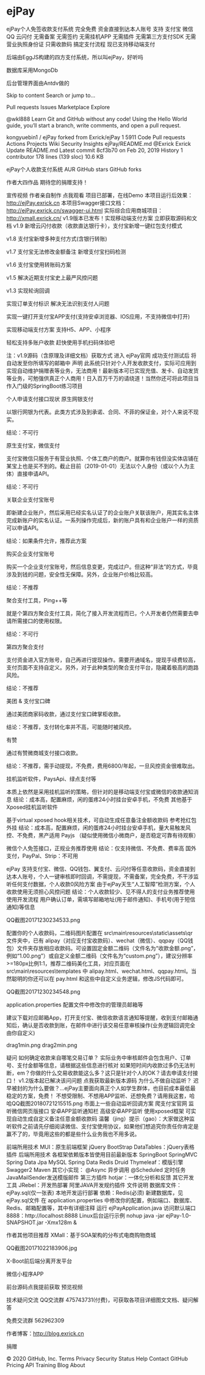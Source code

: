 # ejPay
ejPay个人免签收款支付系统 完全免费 资金直接到达本人账号 支持 支付宝 微信 QQ 云闪付 无需备案 无需签约 无需挂机APP 无需插件 无需第三方支付SDK 无需营业执照身份证 只需收款码 搞定支付流程 现已支持移动端支付

后端由EggJS构建的四方支付系统，所以叫ejPay，好听吗

数据库采用MongoDb

后台管理界面由Antdv做的


Skip to content
Search or jump to…

Pull requests
Issues
Marketplace
Explore
 
@wkl888 
Learn Git and GitHub without any code!
Using the Hello World guide, you’ll start a branch, write comments, and open a pull request.


kongyuebin1
/
ejPay
forked from Exrick/ejPay
1
5911
Code
Pull requests
Actions
Projects
Wiki
Security
Insights
ejPay/README.md
@Exrick
Exrick Update README.md
Latest commit 8cf3b70 on Feb 20, 2019
 History
 1 contributor
178 lines (139 sloc)  10.6 KB
  
ejPay个人收款支付系统
AUR   GitHub stars GitHub forks

作者大四作品 期待您的捐赠支持！

宣传视频
作者亲自制作 点我观看
项目已部署，在线Demo
本项目运行后效果：http://ejPay.exrick.cn
本项目Swagger接口文档：http://ejPay.exrick.cn/swagger-ui.html
实际综合应用商城项目：http://xmall.exrick.cn/
v1.9版本已发布！实现移动端支付方案 立即获取源码和文档
v1.9 新增云闪付收款（收款直达银行卡），支付宝新增一键红包支付模式

v1.8 支付宝新增多种支付方式(含银行转账)

v1.7 支付宝无法修改金额备注 新增支付宝扫码检测

v1.6 支付宝使用转账码方案

v1.5 解决近期支付宝史上最严风控问题

v1.3 实现轮询回调

实现订单支付标识 解决无法识别支付人问题

实现一键打开支付宝APP支付(支持安卓浏览器、IOS应用，不支持微信中打开)

实现移动端支付方案 支持H5、APP、小程序

轻松支持多账户收款 赶快使用手机扫码体验吧



注：v1.9源码（含原理及详细文档）获取方式
进入 ejPay官网 成功支付测试后 将自动发至你所填写的邮箱中
声明
此系统只针对个人开发收款支付，实际可应用到实现自动维护捐赠表等业务，无法商用！最新版本可已实现充值、发卡、自动发货等业务，可勉强供真正个人商用！日入百万千万的请绕道！当然你还可将此项目当作入门级的SpringBoot练习项目

个人申请支付接口现状
原生网银支付

以银行网银为代表。此类方式涉及到承诺、合同、不菲的保证金，对个人来说不现实。

结论：不可行

原生支付宝，微信支付

支付宝微信只服务于有营业执照、个体工商户的商户。就算你有钱但没实体店铺在某宝上也是买不到的。截止目前（2019-01-01）无法以个人身份（或以个人为主体）直接申请API。

结论：不可行

关联企业支付宝账号

即新建企业账户，然后采用已经实名认证了的企业账户关联该账户，用其实名主体完成新账户的实名认证。一系列操作完成后，新的账户具有和企业账户一样的资质可以申请API。

结论：如果条件允许，推荐此方案

购买企业支付宝账号

购买一个企业支付宝账号，然后信息变更，完成过户。但这种“非法”的方式，毕竟涉及到钱的问题，安全性无保障。另外，企业账户价格比较高。

结论：不推荐

聚合支付工具，Ping++等

就是个第四方聚合支付工具，简化了接入开发流程而已，个人开发者仍然需要去申请所需接口的使用权限。

结论：不可行

第四方聚合支付

支付资金进入官方账号，自己再进行提现操作。需要开通域名，提现手续费较高，支付页面不支持自定义。另外，对于此种类型的聚合支付平台，隐藏着极高的跑路风险。

结论：不推荐

美团 & 支付宝口碑

通过美团商家码收款，通过支付宝口碑掌柜收款。

结论：不推荐，支付转化率并不高，可能随时被风控。

有赞

通过有赞微商城支付接口收款。

结论：不推荐，需手动提现，不免费，费用6800/年起，一旦风控资金很难取出。

挂机监听软件，PaysApi、绿点支付等

本质上依然是采用挂机监听的策略，但针对的是移动端支付宝或微信的收款通知消息
结论：成本高，配置麻烦，闲的蛋疼24小时挂台安卓手机，不免费
其他基于Xposed挂机监听软件

基于virtual xposed hook相关技术，可自动生成任意备注金额收款码 参考抢红包外挂
结论：成本高，配置麻烦，闲的蛋疼24小时挂台安卓手机，量大易触发风控、不免费，黑产适用
Payjs （疑似使用微信小微商户，是否稳定可靠有待观察）

微信个人免签接口，正规业务推荐使用
结论：仅支持微信、不免费、费率高
国外支付，PayPal、Strip：不可用

ejPay
支持支付宝、微信、QQ钱包、翼支付、云闪付等任意收款码，资金直接到达本人账号，个人一键审核即时回调，不需提现，不需备案，完全免费，不干涉监听任何支付数据，个人收款0风险方案
由于ejPay天生“人工智障”检测方案，个人收款使用无须担心风控问题
结论：个人收款较少、见不得人的支付业务推荐使用
使用开发流程
用户确认订单，需填写邮箱地址(用于邮件通知)、手机号(用于短信通知)等信息

QQ截图20171230234533.png

配置你的个人收款码，二维码图片配置在 src\main\resources\static\assets\qr 文件夹中，已有 alipay（对应支付宝收款码）、wechat（微信）、qqpay（QQ钱包）文件夹存放相应收款码。可设置固定金额二维码（文件名为“收款金额.png”，例如“1.00.png”）或自定义金额二维码（文件名为“custom.png”），建议分辨率>=180px比例1:1，推荐二维码美化工具，对应页面在 src\main\resources\templates 中 alipay.html、wechat.html、qqpay.html。当然聪明的你还可以在 pay.html 和这些中自定义业务逻辑，修改JS代码即可。

QQ截图20171230234548.png

application.properties 配置文件中修改你的管理员邮箱等

建议下载对应邮箱App，打开支付宝、微信收款语言通知等提醒，收到支付邮箱通知后，确认是否收款到账，在邮件中进行该交易任意审核操作(业务逻辑回调完全由你自定义)

drag1min.png drag2min.png

疑问
如何确定收款来自哪笔交易订单？
实际业务中审核邮件会包含用户、订单号、支付金额等信息，请根据这些信息进行核对
如果短时间内收款过多仍无法判断，em？你做的什么交易收款能这么多？这只是针对个人的OK？请去申请支付接口！
v1.2版本起已解决该问问题 点我获取最新版本源码
为什么不做自动监听？
迟早被封的为什么要做？...ejPay主要面向真正个人如学生群体，也目前成本最低最稳定的方案，免费！
不想受限制、不想用APP监听、还想免费？请用我这套，哈哈QQ截图20180721215515.png
市面上一些自动监听回调方案
爬支付宝官网
监听微信网页版接口
安卓APP监听通知栏
高级安卓APP监听 使用xposed框架 可实现自动生成自定义备注任意金额收款码
温馨（jing）提示（gao）：大家做这种监听软件之前请先仔细阅读微信、支付宝使用协议，如果他们想追究你责任你肯定是赢不了的，毕竟用这些的都是些什么业务我也不用多说。

前端所用技术
MUI：原生前端框架
jQuery
BootStrap
DataTables：jQuery表格插件
后端所用技术
各框架依赖版本皆使用目前最新版本
SpringBoot
SpringMVC
Spring Data Jpa
MySQL
Spring Data Redis
Druid
Thymeleaf：模版引擎
Swagger2
Maven
其它小实现：
@Async 异步调用
@Scheduled 定时任务
JavaMailSender发送模版邮件
第三方插件
hotjar：一体化分析和反馈
其它开发工具
JRebel：开发热部署
阿里JAVA开发规约插件
文件说明
数据库文件：ejPay.sql(仅一张表)
本地开发运行部署
依赖：Redis(必须)
新建数据库，见ejPay.sql文件
在 application.properties 中修改你的配置，例如端口、数据库、Redis、邮箱配置等，其中有详细注释
运行 ejPayApplication.java
访问默认端口8888：http://localhost:8888
Linux后台运行示例
nohup java -jar ejPay-1.0-SNAPSHOT.jar -Xmx128m &

作者其他项目推荐
XMall：基于SOA架构的分布式电商购物商城

QQ截图20171022183906.jpg

X-Boot前后端分离开发平台



微信小程序APP

前台源码点我提前获取 预览视频


技术疑问交流
QQ交流群 475743731(付费)，可获取各项目详细图文文档、疑问解答 

免费交流群 562962309 

作者博客：http://blog.exrick.cn

捐赠


© 2020 GitHub, Inc.
Terms
Privacy
Security
Status
Help
Contact GitHub
Pricing
API
Training
Blog
About

